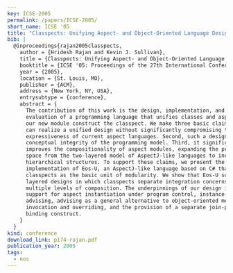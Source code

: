 ```yaml
---
key: ICSE-2005
permalink: /papers/ICSE-2005/
short_name: ICSE '05
title: "Classpects: Unifying Aspect- and Object-Oriented Language Design"
bib: |
  @inproceedings{rajan2005classpects,
    author = {Hridesh Rajan and Kevin J. Sullivan},
    title = {Classpects: Unifying Aspect- and Object-Oriented Language Design},
    booktitle = {ICSE '05: Proceedings of the 27th International Conference on Software Engineering},
    year = {2005},
    location = {St. Louis, MO},
    publisher = {ACM},
    address = {New York, NY, USA},
    entrysubtype = {conference},
    abstract = {
      The contribution of this work is the design, implementation, and early
      evaluation of a programming language that unifies classes and aspects. We call
      our new module construct the classpect. We make three basic claims. First, we
      can realize a unified design without significantly compromising the
      expressiveness of current aspect languages. Second, such a design improves the
      conceptual integrity of the programming model. Third, it significantly
      improves the compositionality of aspect modules, expanding the program design
      space from the two-layered model of AspectJ-like languages to include
      hierarchical structures. To support these claims, we present the design and
      implementation of Eos-U, an AspectJ-like language based on C# that supports
      classpects as the basic unit of modularity. We show that Eos-U supports
      layered designs in which classpects separate integration concerns flexibly at
      multiple levels of composition. The underpinnings of our design include
      support for aspect instantiation under program control, instance-level
      advising, advising as a general alternative to object-oriented method
      invocation and overriding, and the provision of a separate join-point-method
      binding construct.
    }
  }
kind: conference
download_link: p174-rajan.pdf
publication_year: 2005
tags:
  - eos
---
```

